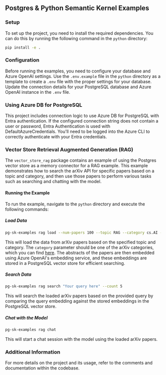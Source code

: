 ## Postgres & Python Semantic Kernel Examples

### Setup

To set up the project, you need to install the required dependencies. You can do this by running the following command in the `python` directory:

```sh
pip install -e .
```

### Configuration

Before running the examples, you need to configure your database and Azure OpenAI settings. Use the `.env.example` file in the `python` directory as a template to create a `.env` file with the proper settings for your database. Update the connection details for your PostgreSQL database and Azure OpenAI instance in the `.env` file.

### Using Azure DB for PostgreSQL

This project includes connection logic to use Azure DB for PostgreSQL with Entra authentication. If the configured connection string does not contain a user or password, Entra Authentication is used with DefaultAzureCredentials. You'll need to be logged into the Azure CLI to correctly authenticate with your Entra credentials.

### Vector Store Retrieval Augmented Generation (RAG)

The `vector_store_rag` package contains an example of using the Postgres vector store as a memory connector for a RAG example. This example demonstrates how to search the arXiv API for specific papers based on a topic and category, and then use those papers to perform various tasks such as searching and chatting with the model. 

#### Running the Example

To run the example, navigate to the `python` directory and execute the following commands:

##### Load Data

```sh
pg-sk-examples rag load --num-papers 100 --topic RAG --category cs.AI --env-file-path .env
```

This will load the data from arXiv papers based on the specified topic and category. The `category` parameter should be one of the arXiv categories, which you can find [here](https://arxiv.org/category_taxonomy). The abstracts of the papers are then embedded using Azure OpenAI's embedding service, and these embeddings are stored in a PostgreSQL vector store for efficient searching.

##### Search Data

```sh
pg-sk-examples rag search "Your query here" --count 5
```

This will search the loaded arXiv papers based on the provided query by comparing the query embedding against the stored embeddings in the PostgreSQL vector store.

##### Chat with the Model

```sh
pg-sk-examples rag chat
```

This will start a chat session with the model using the loaded arXiv papers.

### Additional Information

For more details on the project and its usage, refer to the comments and documentation within the codebase.
